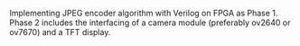 Implementing JPEG encoder algorithm with Verilog on FPGA as Phase 1. Phase 2 includes the interfacing of a camera module (preferably ov2640 or ov7670) and a TFT display.